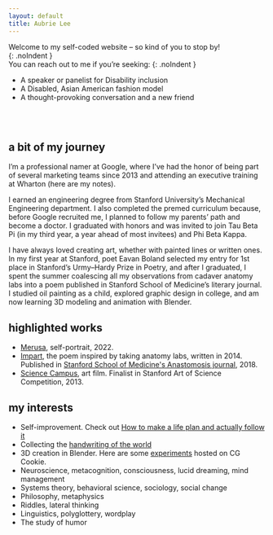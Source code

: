 ```yaml
---
layout: default
title: Aubrie Lee
---
```

Welcome to my self-coded website – so kind of you to stop by!<br>
{: .noIndent }
<br>
You can reach out to me if you’re seeking:
{: .noIndent }

- A speaker or panelist for Disability inclusion
- A Disabled, Asian American fashion model
- A thought-provoking conversation and a new friend
<br>
<br>

## a bit of my journey

I’m a professional namer at Google, where I’ve had the honor of being part of several marketing teams since 2013 and attending an executive training at Wharton (here are my notes).

I earned an engineering degree from Stanford University’s Mechanical Engineering department. I also completed the premed curriculum because, before Google recruited me, I planned to follow my parents’ path and become a doctor. I graduated with honors and was invited to join Tau Beta Pi (in my third year, a year ahead of most invitees) and Phi Beta Kappa.

I have always loved creating art, whether with painted lines or written ones. In my first year at Stanford, poet Eavan Boland selected my entry for 1st place in Stanford’s Urmy–Hardy Prize in Poetry, and after I graduated, I spent the summer coalescing all my observations from cadaver anatomy labs into a poem published in Stanford School of Medicine’s literary journal. I studied oil painting as a child, explored graphic design in college, and am now learning 3D modeling and animation with Blender.

## highlighted works
- [Merusa](https://www.instagram.com/p/CkZ0RtRL4HY/?utm_source=ig_web_copy_link), self-portrait, 2022.
- <a href="https://aubrielee.com/impart" tabindex="0"><span class="pieceTitle">Impart</span></a>, the poem inspired by taking anatomy labs, written in 2014. Published in <a href="https://med.stanford.edu/medicineandthemuse/events/About.html" target="_blank" tabindex="0">Stanford School of Medicine's Anastomosis journal</a>, 2018.
- <a href="https://www.youtube.com/watch?v=cNyE5ZhvGDI" target="_blank" tabindex="0"><span class="pieceTitle">Science Campus</span></a>, art film. Finalist in Stanford Art of Science Competition, 2013.

## my interests
- Self-improvement. Check out <a href="https://medium.com/@aubrie/how-to-make-a-life-plan-and-actually-follow-it-801e5335a63a" target="_blank" tabindex="0"><span class="pieceTitle">How to make a life plan and actually follow it</span></a>
- Collecting the <a href="https://www.reddit.com/r/Handwriting/comments/ndcful/help_me_collect_the_handwriting_of_the_world_if/" target="_blank" tabindex="0">handwriting of the world</a>
- 3D creation in Blender. Here are some <a href="https://cgcookie.com/u/aubrie" target="_blank" tabindex="0">experiments</a> hosted on CG Cookie.
- Neuroscience, metacognition, consciousness, lucid dreaming, mind management
- Systems theory, behavioral science, sociology, social change
- Philosophy, metaphysics
- Riddles, lateral thinking
- Linguistics, polyglottery, wordplay
- The study of humor

